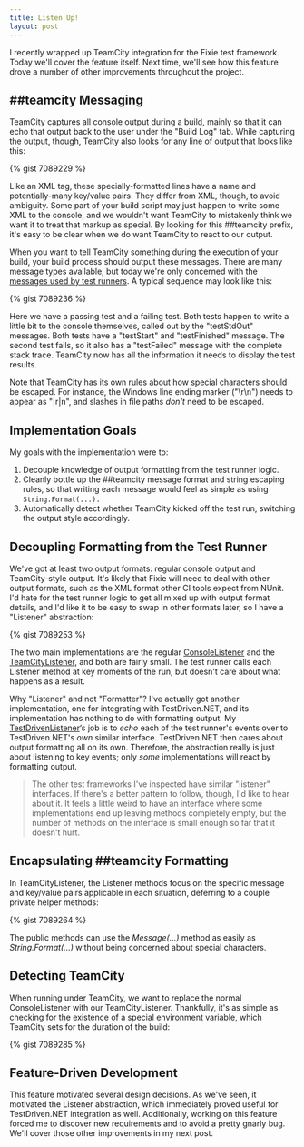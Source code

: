 ```yaml
---
title: Listen Up!
layout: post
---
```

I recently wrapped up TeamCity integration for the Fixie test framework. Today we'll cover the feature itself. Next time, we'll see how this feature drove a number of other improvements throughout the project.

## ##teamcity Messaging

TeamCity captures all console output during a build, mainly so that it can echo that output back to the user under the "Build Log" tab. While capturing the output, though, TeamCity also looks for any line of output that looks like this:

{% gist 7089229 %}

Like an XML tag, these specially-formatted lines have a name and potentially-many key/value pairs. They differ from XML, though, to avoid ambiguity. Some part of your build script may just happen to write some XML to the console, and we wouldn't want TeamCity to mistakenly think we want it to treat that markup as special. By looking for this ##teamcity prefix, it's easy to be clear when we do want TeamCity to react to our output.

When you want to tell TeamCity something during the execution of your build, your build process should output these messages. There are many message types available, but today we're only concerned with the [messages used by test runners](http://confluence.jetbrains.com/display/TCD8/Build+Script+Interaction+with+TeamCity#BuildScriptInteractionwithTeamCity-ReportingTests). A typical sequence may look like this:

{% gist 7089236 %}

Here we have a passing test and a failing test. Both tests happen to write a little bit to the console themselves, called out by the "testStdOut" messages. Both tests have a "testStart" and "testFinished" message. The second test fails, so it also has a "testFailed" message with the complete stack trace. TeamCity now has all the information it needs to display the test results.

Note that TeamCity has its own rules about how special characters should be escaped. For instance, the Windows line ending marker ("\r\n") needs to appear as "\|r\|n", and slashes in file paths _don't_ need to be escaped.

## Implementation Goals

My goals with the implementation were to:

  1. Decouple knowledge of output formatting from the test runner logic.
  2. Cleanly bottle up the ##teamcity message format and string escaping rules, so that writing each message would feel as simple as using `String.Format(...).`
  3. Automatically detect whether TeamCity kicked off the test run, switching the output style accordingly.

## Decoupling Formatting from the Test Runner

We've got at least two output formats: regular console output and TeamCity-style output. It's likely that Fixie will need to deal with other output formats, such as the XML format other CI tools expect from NUnit. I'd hate for the test runner logic to get all mixed up with output format details, and I'd like it to be easy to swap in other formats later, so I have a "Listener" abstraction:

{% gist 7089253 %}

The two main implementations are the regular [ConsoleListener](https://github.com/fixie/fixie/blob/bbf7966fee939f1c6433695a7678e62d91419c1f/src/Fixie/Listeners/ConsoleListener.cs) and the [TeamCityListener](https://github.com/fixie/fixie/blob/bbf7966fee939f1c6433695a7678e62d91419c1f/src/Fixie/Listeners/TeamCityListener.cs), and both are fairly small. The test runner calls each Listener method at key moments of the run, but doesn't care about what happens as a result.

Why "Listener" and not "Formatter"? I've actually got another implementation, one for integrating with TestDriven.NET, and its implementation has nothing to do with formatting output. My [TestDrivenListener](https://github.com/fixie/fixie/blob/bbf7966fee939f1c6433695a7678e62d91419c1f/src/Fixie.TestDriven/TestDrivenListener.cs)&#8216;s job is to _echo_ each of the test runner's events over to TestDriven.NET's _own_ similar interface. TestDriven.NET then cares about output formatting all on its own. Therefore, the abstraction really is just about listening to key events; only _some_ implementations will react by formatting output.

> The other test frameworks I've inspected have similar "listener" interfaces. If there's a better pattern to follow, though, I'd like to hear about it. It feels a little weird to have an interface where some implementations end up leaving methods completely empty, but the number of methods on the interface is small enough so far that it doesn't hurt.

## Encapsulating ##teamcity Formatting

In TeamCityListener, the Listener methods focus on the specific message and key/value pairs applicable in each situation, deferring to a couple private helper methods:

{% gist 7089264 %}

The public methods can use the _Message(&#8230;)_ method as easily as _String.Format(&#8230;)_ without being concerned about special characters.

## Detecting TeamCity

When running under TeamCity, we want to replace the normal ConsoleListener with our TeamCityListener. Thankfully, it's as simple as checking for the existence of a special environment variable, which TeamCity sets for the duration of the build:

{% gist 7089285 %}

## Feature-Driven Development

This feature motivated several design decisions. As we've seen, it motivated the Listener abstraction, which immediately proved useful for TestDriven.NET integration as well. Additionally, working on this feature forced me to discover new requirements and to avoid a pretty gnarly bug. We'll cover those other improvements in my next post.